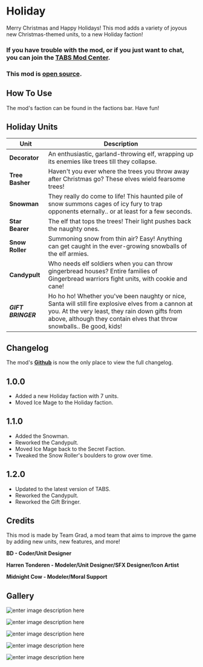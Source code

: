 ﻿
# Holiday

Merry Christmas and Happy Holidays! This mod adds a variety of joyous new Christmas-themed units, to a new Holiday faction!

### If you have trouble with the mod, or if you just want to chat, you can join the [TABS Mod Center](https://discord.gg/zrs44qyp7S).

### This mod is [**open source**](https://github.com/donkeyrat/Holiday).

## How To Use

The mod's faction can be found in the factions bar. Have fun!

## Holiday Units

| Unit | Description |
|-|-|
| **Decorator** | An enthusiastic, garland-throwing elf, wrapping up its enemies like trees till they collapse. |
| **Tree Basher** | Haven't you ever where the trees you throw away after Christmas go? These elves wield fearsome trees! |
| **Snowman** | They really do come to life! This haunted pile of snow summons cages of icy fury to trap opponents eternally.. or at least for a few seconds. |
| **Star Bearer** | The elf that tops the trees! Their light pushes back the naughty ones. |
| **Snow Roller** | Summoning snow from thin air? Easy! Anything can get caught in the ever-growing snowballs of the elf armies. |
| **Candypult** | Who needs elf soldiers when you can throw gingerbread houses? Entire families of Gingerbread warriors fight units, with cookie and cane! |
| ***GIFT BRINGER*** | Ho ho ho! Whether you've been naughty or nice, Santa will still fire explosive elves from a cannon at you. At the very least, they rain down gifts from above, although they contain elves that throw snowballs.. Be good, kids!  |

## Changelog

The mod's [**Github**](https://github.com/donkeyrat/Holiday) is now the only place to view the full changelog.

## 1.0.0

 - Added a new Holiday faction with 7 units.
 - Moved Ice Mage to the Holiday faction.

## 1.1.0

 - Added the Snowman.
 - Reworked the Candypult.
 - Moved Ice Mage back to the Secret Faction.
 - Tweaked the Snow Roller's boulders to grow over time.

## 1.2.0

 - Updated to the latest version of TABS.
 - Reworked the Candypult.
 - Reworked the Gift Bringer.

## Credits

This mod is made by Team Grad, a mod team that aims to improve the game by adding new units, new features, and more!

__BD - Coder/Unit Designer__

__Harren Tonderen - Modeler/Unit Designer/SFX Designer/Icon Artist__

__Midnight Cow - Modeler/Moral Support__

## Gallery

![enter image description here](https://cdn.discordapp.com/attachments/651812532746584085/1040916045336150107/image.png)

![enter image description here](https://cdn.discordapp.com/attachments/651812532746584085/1040717680329637971/image.png)

![enter image description here](https://cdn.discordapp.com/attachments/651812532746584085/1040717845371293806/image.png)

![enter image description here](https://cdn.discordapp.com/attachments/651812532746584085/1040916217457803364/image.png)

![enter image description here](https://cdn.discordapp.com/attachments/651812532746584085/1040916595247165591/image.png)
